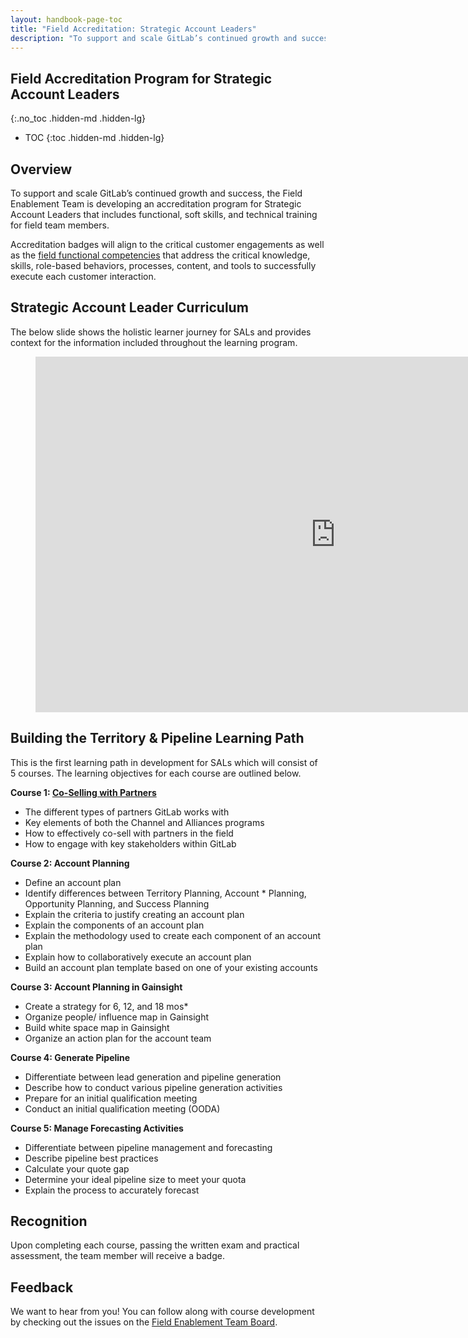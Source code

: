 ```yaml
---
layout: handbook-page-toc
title: "Field Accreditation: Strategic Account Leaders"
description: "To support and scale GitLab’s continued growth and success, the Field Enablement Team is developing an accreditation program for Strategic Account Leaders that includes functional, soft skills, and technical training for field team members"
---
```


## Field Accreditation Program for Strategic Account Leaders
{:.no_toc .hidden-md .hidden-lg}

- TOC
{:toc .hidden-md .hidden-lg}

## Overview 
To support and scale GitLab’s continued growth and success, the Field Enablement Team is developing an accreditation program for Strategic Account Leaders that includes functional, soft skills, and technical training for field team members.  

Accreditation badges will align to the critical customer engagements as well as the [field functional competencies](/handbook/sales/training/field-functional-competencies/) that address the critical knowledge, skills, role-based behaviors, processes, content, and tools to successfully execute each customer interaction.

## Strategic Account Leader Curriculum 
The below slide shows the holistic learner journey for SALs and provides context for the information included throughout the learning program. 

<figure class="video_container">
<iframe src="https://docs.google.com/presentation/d/e/2PACX-1vQvjB6E9JlplzwqBHVv2fFGAEGZwqjg4AZQO-p_DqjX7znjZGOC_q2-d2xCbwr2LbfXCmyOvVxcirYb/embed?start=false&loop=false&delayms=3000&slide=id.g94bb3b04a3_0_271" frameborder="0" width="960" height="569" allowfullscreen="true" mozallowfullscreen="true" webkitallowfullscreen="true"></iframe>
</figure>

## Building the Territory & Pipeline Learning Path 
This is the first learning path in development for SALs which will consist of 5 courses. The learning objectives for each course are outlined below.

**Course 1: [Co-Selling with Partners](https://gitlab.edcast.com/insights/ECL-9a30df21-dff0-4ac5-8ffa-e67429860dfd)**
* The different types of partners GitLab works with
* Key elements of both the Channel and Alliances programs
* How to effectively co-sell with partners in the field
* How to engage with key stakeholders within GitLab  

**Course 2: Account Planning**
* Define an account plan
* Identify differences between Territory Planning, Account * Planning, Opportunity Planning, and Success Planning
* Explain the criteria to justify creating an account plan
* Explain the components of an account plan
* Explain the methodology used to create each component of an account plan
* Explain how to collaboratively execute an account plan
* Build an account plan template based on one of your existing accounts

**Course 3: Account Planning in Gainsight**
* Create a strategy for 6, 12, and 18 mos* 
* Organize people/ influence map in Gainsight
* Build white space map in Gainsight
* Organize an action plan for the account team

**Course 4: Generate Pipeline** 
* Differentiate between lead generation and pipeline generation
* Describe how to conduct various pipeline generation activities 
* Prepare for an initial qualification meeting 
* Conduct an initial qualification meeting (OODA)

**Course 5: Manage Forecasting Activities**
* Differentiate between pipeline management and forecasting
* Describe pipeline best practices
* Calculate your quote gap
* Determine your ideal pipeline size to meet your quota 
* Explain the process to accurately forecast 

## Recognition
Upon completing each course, passing the written exam and practical assessment, the team member will receive a badge. 

## Feedback 
We want to hear from you! You can follow along with course development by checking out the issues on the [Field Enablement Team Board](https://gitlab.com/groups/gitlab-com/-/boards/2714682?label_name[]=Field%20Learning%20Programs).


